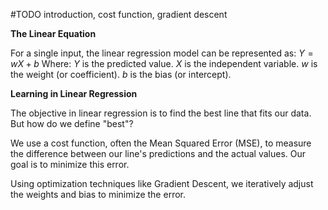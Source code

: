 \#TODO introduction, cost function, gradient descent

**The Linear Equation**

For a single input, the linear regression model can be represented as:
$Y = wX + b$
Where:
$Y$ is the predicted value.
$X$ is the independent variable.
$w$ is the weight (or coefficient).
$b$ is the bias (or intercept).

**Learning in Linear Regression**

The objective in linear regression is to find the best line that fits our data. But how do we define "best"?

We use a cost function, often the Mean Squared Error (MSE), to measure the difference between our line's predictions and the actual values. Our goal is to minimize this error.

Using optimization techniques like Gradient Descent, we iteratively adjust the weights and bias to minimize the error.
 